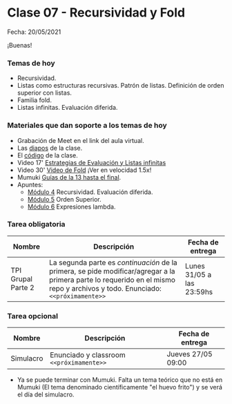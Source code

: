
# Clase 07 - Recursividad y Fold

Fecha: 20/05/2021

¡Buenas!

### Temas de hoy
* Recursividad. 
* Listas como estructuras recursivas. Patrón de listas. Definición de orden superior con listas.  
* Familia fold. 
* Listas infinitas. Evaluación diferida. 

### Materiales que dan soporte a los temas de hoy

* Grabación de Meet en el link del aula virtual.
* Las [diapos](https://docs.google.com/presentation/d/1iFbyXrTSEIMmfME243PX6fXvngDL2Jv-sW1bor69Txk/edit?usp=sharing) de la clase.
* El [código](https://github.com/pdepjm/2021-f-clase7) de la clase.
* Video 17' [Estrategias de Evaluación y Listas infinitas](https://www.youtube.com/watch?v=wZ0pBezum58)
* Video 30' [Video de Fold](https://www.youtube.com/watch?v=veiQkxz59NE) ¡Ver en velocidad 1.5x!
* Mumuki [Guías de la 13 hasta el final](https://mumuki.io/pdep-utn/chapters/435-programacion-funcional).
* Apuntes: 
  * [Módulo 4](https://drive.google.com/open?id=1JOlRcFZ7Ehm9gx_wH77MkhvObcyKS7Wqo4Sm8joMJBM) Recursividad. Evaluación diferida.
  * [Módulo 5](https://drive.google.com/open?id=1Rzsp5A46R_WdC-NJ6_SKrUrtZ6LmR5A52BazE9XPLIc) Orden Superior.
  * [Módulo 6](https://drive.google.com/open?id=1LKVaZHuJqxf2FcOK17vZjxq0CTT4sohqSsfhWmhQ6ks) Expresiones lambda.

### Tarea obligatoria

| Nombre | Descripción | Fecha de entrega |
|-------|-------------|------------------|
| TPI Grupal Parte 2 | La segunda parte es _continuación_ de la primera, se pide modificar/agregar a la primera parte lo requerido en el mismo repo y archivos y todo. Enunciado: `<<próximamente>>` | Lunes 31/05 a las 23:59hs |


### Tarea opcional

| Nombre | Descripción | Fecha de entrega |
|-------|-------------|------------------|
| Simulacro | Enunciado y classroom `<<próximamente>>` | Jueves 27/05 09:00 |

* Ya se puede terminar con Mumuki. Falta un tema teórico que no está en Mumuki (El tema denominado científicamente "el huevo frito") y se verá el día del simulacro.
